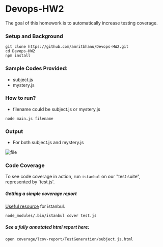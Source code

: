 # Devops-HW2
The goal of this homework is to automatically increase testing coverage.

### Setup and Background

    git clone https://github.com/amritbhanu/Devops-HW2.git
    cd Devops-HW2
    npm install

### Sample Codes Provided:
- subject.js
- mystery.js

### How to run?
  - filename could be subject.js or mystery.js

```
node main.js filename
```

### Output
- For both subject.js and mystery.js

![file](https://github.com/ai-se/Devops-HW2/raw/master/image.png)


### Code Coverage

To see code coverage in action, run `istanbul` on our "test suite", represented by 'test.js'.

##### Getting a simple coverage report

[Useful resource](http://ariya.ofilabs.com/2012/12/javascript-code-coverage-with-istanbul.html) for istanbul.

    node_modules/.bin/istanbul cover test.js


##### See a fully annotated html report here:
    
    open coverage/lcov-report/TestGeneration/subject.js.html
